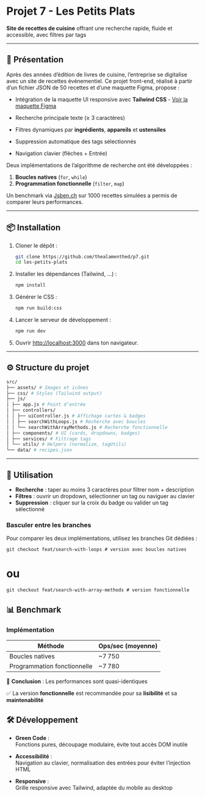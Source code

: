 # Projet 7 - Les Petits Plats

**Site de recettes de cuisine** offrant une recherche rapide, fluide et accessible, avec filtres par tags

---

## 🚀 Présentation

Après des années d’édition de livres de cuisine, l’entreprise se digitalise avec un site de recettes événementiel. Ce projet front-end, réalisé à partir d’un fichier JSON de 50 recettes et d’une maquette Figma, propose :

- Intégration de la maquette UI responsive avec **Tailwind CSS** - [Voir la maquette Figma](https://www.figma.com/design/LY5VQTAqnrAf0bWObOBrt8/Les-petits-plats---Maquette-2.0?node-id=92391-1638&t=yVtZDNCPVTnvnngb-0)

- Recherche principale texte (≥ 3 caractères)
- Filtres dynamiques par **ingrédients**, **appareils** et **ustensiles**
- Suppression automatique des tags sélectionnés
- Navigation clavier (flèches + Entrée)

Deux implémentations de l’algorithme de recherche ont été développées :

1. **Boucles natives** (`for`, `while`)
2. **Programmation fonctionnelle** (`filter`, `map`)

Un benchmark via [Jsben.ch](https://jsben.ch) sur 1000 recettes simulées a permis de comparer leurs performances.

---

## 📦 Installation

1. Cloner le dépôt :
   ```bash
   git clone https://github.com/thealamenthed/p7.git
   cd les-petits-plats
   ```
2. Installer les dépendances (Tailwind, …) :
   ```bash
   npm install
   ```
3. Générer le CSS :
   ```bash
   npm run build:css
   ```
4. Lancer le serveur de développement :
   ```bash
   npm run dev
   ```
5. Ouvrir [http://localhost:3000](http://localhost:3000) dans ton navigateur.

---

## ⚙️ Structure du projet
   ```bash
src/
├── assets/ # Images et icônes
├── css/ # Styles (Tailwind output)
├── js/
│ ├── app.js # Point d’entrée
│ ├── controllers/
│ │ ├── uiController.js # Affichage cartes & badges
│ │ ├── searchWithLoops.js # Recherche avec boucles
│ │ └── searchWithArrayMethods.js # Recherche fonctionnelle
│ ├── components/ # UI (cards, dropdowns, badges)
│ ├── services/ # Filtrage tags
│ └── utils/ # Helpers (normalize, tagUtils)
└── data/ # recipes.json

   ```

---

## 🎯 Utilisation

- **Recherche** : taper au moins 3 caractères pour filtrer nom + description
- **Filtres** : ouvrir un dropdown, sélectionner un tag ou naviguer au clavier
- **Suppression** : cliquer sur la croix du badge ou valider un tag sélectionné

### Basculer entre les branches

Pour comparer les deux implémentations, utilisez les branches Git dédiées :
   ```
git checkout feat/search-with-loops # version avec boucles natives
   ```
# ou
   ```
git checkout feat/search-with-array-methods # version fonctionnelle
   ```
## 📊 Benchmark

### Implémentation

| Méthode                     | Ops/sec (moyenne) |
| --------------------------- | ----------------- |
| Boucles natives             | ~7 750            |
| Programmation fonctionnelle | ~7 780            |

🎯 **Conclusion** : Les performances sont quasi-identiques

✅ La version **fonctionnelle** est recommandée pour sa **lisibilité** et sa **maintenabilité**

## 🛠️ Développement

- **Green Code** :  
  Fonctions pures, découpage modulaire, évite tout accès DOM inutile

- **Accessibilité** :  
  Navigation au clavier, normalisation des entrées pour éviter l’injection HTML

- **Responsive** :  
  Grille responsive avec Tailwind, adaptée du mobile au desktop
